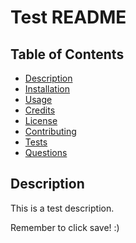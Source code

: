 # Test README

## Table of Contents

* [Description](#description)
* [Installation](#installation)
* [Usage](#usage)
* [Credits](#credits)
* [License](#license)
* [Contributing](#contributing)
* [Tests](#tests)
* [Questions](#questions)

## Description

This is a test description. 

Remember to click save! :)